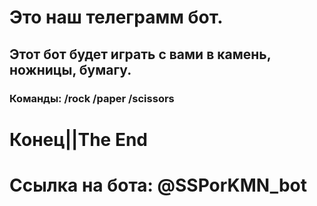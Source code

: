 # Это наш телеграмм бот. 

## Этот бот будет играть с вами в камень, ножницы, бумагу.
### Команды: /rock /paper /scissors

# Конец||The End

# Ссылка на бота: @SSPorKMN_bot